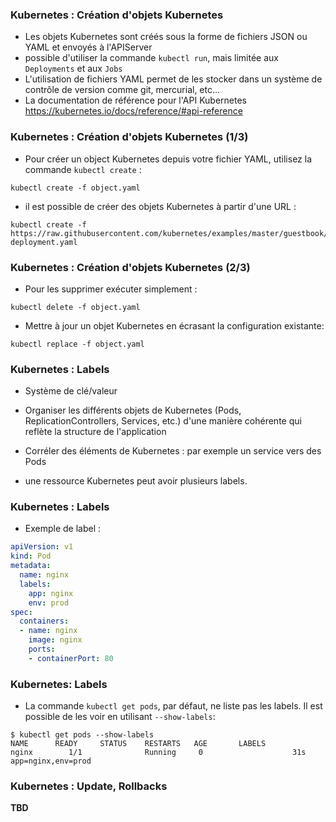 ### Kubernetes : Création d'objets Kubernetes

- Les objets Kubernetes sont créés sous la forme de fichiers JSON ou YAML et envoyés à l'APIServer
- possible d'utiliser la commande `kubectl run`, mais limitée aux `Deployments` et aux `Jobs`
- L'utilisation de fichiers YAML permet de les stocker dans un système de contrôle de version comme git, mercurial, etc...
- La documentation de référence pour l'API Kubernetes <https://kubernetes.io/docs/reference/#api-reference>

### Kubernetes : Création d'objets Kubernetes (1/3)

- Pour créer un object Kubernetes depuis votre fichier YAML, utilisez la commande `kubectl create` :

```console
kubectl create -f object.yaml
```

- il est possible de créer des objets Kubernetes à partir d'une URL :

```console
kubectl create -f https://raw.githubusercontent.com/kubernetes/examples/master/guestbook/frontend-deployment.yaml
```

### Kubernetes : Création d'objets Kubernetes (2/3)

- Pour les supprimer exécuter simplement :

```console
kubectl delete -f object.yaml
```

- Mettre à jour un objet Kubernetes en écrasant la configuration existante:

```console
kubectl replace -f object.yaml
```

### Kubernetes : Labels

- Système de clé/valeur

- Organiser les différents objets de Kubernetes (Pods, ReplicationControllers, Services, etc.) d'une manière cohérente qui reflète la structure de l'application

- Corréler des éléments de Kubernetes : par exemple un service vers des Pods

- une ressource Kubernetes peut avoir plusieurs labels.

### Kubernetes : Labels

- Exemple de label :

```yaml
apiVersion: v1
kind: Pod
metadata:
  name: nginx
  labels:
    app: nginx
    env: prod
spec:
  containers:
  - name: nginx
    image: nginx
    ports:
    - containerPort: 80
```

### Kubernetes: Labels

- La commande `kubectl get pods`, par défaut, ne liste pas les labels. Il est possible de les voir en utilisant `--show-labels`:

```console
$ kubectl get pods --show-labels
NAME      READY     STATUS    RESTARTS   AGE       LABELS
nginx        1/1              Running     0                    31s          app=nginx,env=prod
```

### Kubernetes : Update, Rollbacks

**TBD**


